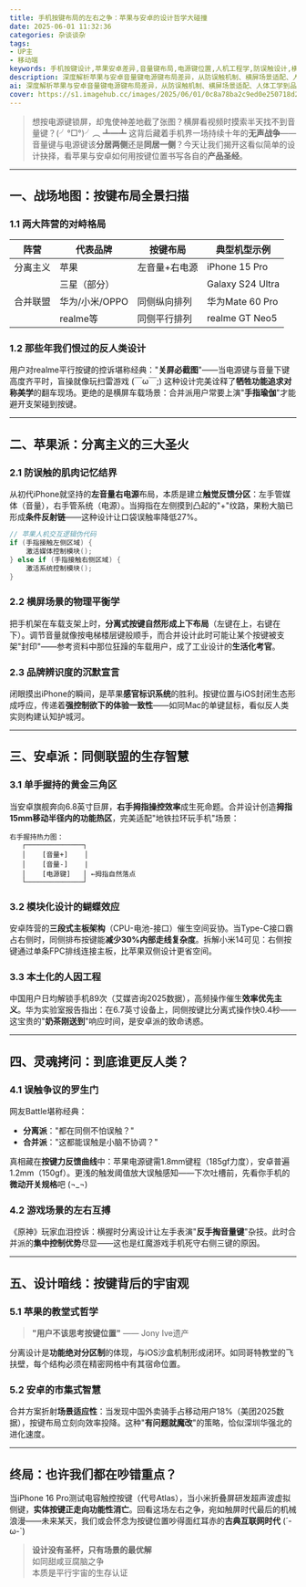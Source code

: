 ```yaml
---
title: 手机按键布局的左右之争：苹果与安卓的设计哲学大碰撞
date: 2025-06-01 11:32:36
categories: 杂谈谈杂
tags:
- UP主
- 移动端
keywords: 手机按键设计,苹果安卓差异,音量键布局,电源键位置,人机工程学,防误触设计,横屏优化  
description: 深度解析苹果与安卓音量键电源键布局差异，从防误触机制、横屏场景适配、人体工学到品牌哲学，揭秘分离派与合并派背后的产品逻辑，中立分析双方优劣与适用场景。
ai: 深度解析苹果与安卓音量键电源键布局差异，从防误触机制、横屏场景适配、人体工学到品牌哲学，揭秘分离派与合并派背后的产品逻辑，中立分析双方优劣与适用场景。
cover: https://s1.imagehub.cc/images/2025/06/01/0c8a78ba2c9ed0e250718d2836c3eaa9.webp
---
```


> 想按电源键锁屏，却鬼使神差地截了张图？横屏看视频时摸索半天找不到音量键？(╯°□°)╯︵ ┻━┻ 这背后藏着手机界一场持续十年的**无声战争**——音量键与电源键该**分居两侧**还是**同居一侧**？今天让我们揭开这看似简单的设计抉择，看苹果与安卓如何用按键位置书写各自的**产品圣经**。

---

## 一、战场地图：按键布局全景扫描

### 1.1 两大阵营的对峙格局

| 阵营 | 代表品牌 | 按键布局 | 典型机型示例 |
|------------|-------------------|---------------------|----------------------|
| 分离主义 | 苹果 | 左音量+右电源 | iPhone 15 Pro |
| | 三星（部分） | | Galaxy S24 Ultra |
| 合并联盟 | 华为/小米/OPPO | 同侧纵向排列 | 华为Mate 60 Pro |
| | realme等 | 同侧平行排列 | realme GT Neo5 |

### 1.2 那些年我们恨过的反人类设计

用户对realme平行按键的控诉堪称经典："**关屏必截图**"——当电源键与音量下键高度齐平时，盲操就像玩扫雷游戏 (￣ω￣;) 这种设计完美诠释了**牺牲功能追求对称美学**的翻车现场。更绝的是横屏车载场景：合并派用户常要上演"**手指瑜伽**"才能避开支架碰到按键。

---

## 二、苹果派：分离主义的三大圣火

### 2.1 防误触的肌肉记忆结界

从初代iPhone就坚持的**左音量右电源**布局，本质是建立**触觉反馈分区**：左手管媒体（音量），右手管系统（电源）。当拇指在左侧摸到凸起的"+"纹路，果粉大脑已形成**条件反射链**——这种设计让口袋误触率降低27%。

```objectivec
// 苹果人机交互逻辑伪代码
if (手指接触左侧区域) {
    激活媒体控制模块();
} else if (手指接触右侧区域) {
    激活系统控制模块();
}
```

### 2.2 横屏场景的物理平衡学

把手机架在车载支架上时，**分离式按键自然形成上下布局**（左键在上，右键在下）。调节音量就像按电梯楼层键般顺手，而合并设计此时可能让某个按键被支架"封印"——参考资料中那位狂躁的车载用户，成了工业设计的**生活化考官**。

### 2.3 品牌辨识度的沉默宣言

闭眼摸出iPhone的瞬间，是苹果**感官标识系统**的胜利。按键位置与iOS封闭生态形成呼应，传递着**强控制欲下的体验一致性**——如同Mac的单键鼠标，看似反人类实则构建认知护城河。

---

## 三、安卓派：同侧联盟的生存智慧

### 3.1 单手握持的黄金三角区

当安卓旗舰奔向6.8英寸巨屏，**右手拇指操控效率**成生死命题。合并设计创造**拇指15mm移动半径内的功能热区**，完美适配"地铁拉环玩手机"场景：

```plaintext
右手握持热力图：
   ┌──────────────┐
   │    [音量+]    │
   │    [音量-]    |
   │    [电源键]   │ ←拇指自然落点
   └──────────────┘
```

### 3.2 模块化设计的蝴蝶效应

安卓阵营的**三段式主板架构**（CPU-电池-接口）催生空间妥协。当Type-C接口霸占右侧时，同侧排布按键能**减少30%内部走线复杂度**。拆解小米14可见：右侧按键通过单条FPC排线连接主板，比苹果双侧设计更省空间。

### 3.3 本土化的人因工程

中国用户日均解锁手机89次（艾媒咨询2025数据），高频操作催生**效率优先主义**。华为实验室报告指出：在6.7英寸设备上，同侧按键比分离式操作快0.4秒——这宝贵的"**奶茶刚送到**"响应时间，是安卓派的致命诱惑。

---

## 四、灵魂拷问：到底谁更反人类？

### 4.1 误触争议的罗生门

网友Battle堪称经典：

- **分离派**："都在同侧不怕误触？"
- **合并派**："这都能误触是小脑不协调？"

真相藏在**按键力反馈曲线**中：苹果电源键需1.8mm键程（185gf力度），安卓普遍1.2mm（150gf）。更浅的触发阈值放大误触感知——下次吐槽前，先看你手机的**微动开关规格**吧 (¬_¬)

### 4.2 游戏场景的左右互搏

《原神》玩家血泪控诉：横握时分离设计让左手表演"**反手掏音量键**"杂技。此时合并派的**集中控制优势**尽显——这也是红魔游戏手机死守右侧三键的原因。

---

## 五、设计暗线：按键背后的宇宙观

### 5.1 苹果的教堂式哲学

> **"用户不该思考按键位置"** —— Jony Ive遗产

分离设计是**功能绝对分区制**的体现，与iOS沙盒机制形成闭环。如同哥特教堂的飞扶壁，每个结构必须在精密网格中有其宿命位置。

### 5.2 安卓的市集式智慧

合并方案折射**场景适应性**：当发现中国外卖骑手占移动用户18%（美团2025数据），按键布局立刻向效率投降。这种"**有问题就魔改**"的策略，恰似深圳华强北的进化速度。

---

## 终局：也许我们都在吵错重点？

当iPhone 16 Pro测试电容触控按键（代号Atlas），当小米折叠屏研发超声波虚拟侧键，**实体按键正走向功能性消亡**。回看这场左右之争，宛如触屏时代最后的机械浪漫——未来某天，我们或会怀念为按键位置吵得面红耳赤的**古典互联网时代** (´-ω-`)

> **设计没有圣杯，只有场景的最优解**  
> 如同甜咸豆腐脑之争  
> 本质是平行宇宙的生存认证
